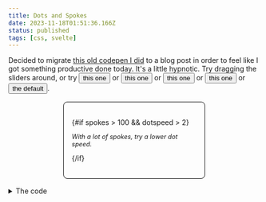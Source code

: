 ```yaml
---
title: Dots and Spokes
date: 2023-11-18T01:51:36.166Z
status: published
tags: [css, svelte]
---
```


<script lang="ts">
  import Column from '$lib/components/Column.svelte';
  import Slider from '$lib/components/Slider.svelte';
  import DotsAndSpokes from './DotsAndSpokes.svelte';

  let spokes = 8;
  let circlespeed = 10;
  let dotspeed = 4;

  function example1() {
    spokes = 12;
    circlespeed = 15;
    dotspeed = 1;
  }

  function example2() {
    spokes = 20;
    circlespeed = 7;
    dotspeed = 1.3;
  }

  function example3() {
    spokes = 3;
    circlespeed = 15;
    dotspeed = 1;
  }

  function example4() {
    spokes = 200;
    circlespeed = 20;
    dotspeed = 1;
  }

  function defaultExample() {
    spokes = 8;
    circlespeed = 10;
    dotspeed = 4;
  }
</script>

<style lang="less">
  figure {
    width: fit-content;
    display: flex;
    flex-direction: column;
    gap: 2rem;
    align-items: center;
    background-color: color-mix(in srgb, var(--blue) 20%, white);
    padding: 2rem 1rem;
    border: 1px solid #000;
    border-radius: 8px;
    margin-block: 1rem;
    margin-inline: auto;
  }

  .controls {
    font-family: var(--sans-font);
    font-size: 14px;
    width: 250px;
    display: flex;
    flex-direction: column;
    gap: 1rem;
  }

  .note {
    font-style: italic;
    font-size: 0.9em;
  }
</style>

Decided to migrate [this old codepen I did](https://codepen.io/pascalpp/pen/VLJjQx) to a blog post in order to feel like I got something productive done today. It's a little hypnotic. Try dragging the sliders around, or
try <button class="link" on:click={example1}>this one</button>
or <button class="link" on:click={example2}>this one</button>
or <button class="link" on:click={example3}>this one</button>
or <button class="link" on:click={example4}>this one</button>
or <button class="link" on:click={defaultExample}>the default</button>.

<figure>
  <DotsAndSpokes bind:spokes bind:dotspeed bind:circlespeed/>

  <div class="controls">
      <Slider bind:value={spokes} min={1} max={200} step={1} id="spokes" label="Spokes: {spokes}" />
      <Slider bind:value={circlespeed} min={1} max={20} id="circlespeed" label="Wheel Speed: {circlespeed}s" />
      <Slider bind:value={dotspeed} min={1} max={10} id="dotspeed" label="Dot Speed: {dotspeed}s" />
    {#if spokes > 100 && dotspeed > 2}
      <p class="note">With a lot of spokes, try a lower dot speed.</p>
    {/if}
  </div>

</figure>

<details>
  <summary>The code</summary>

`DotsAndSpokes.svelte`

```svelte
<script lang="ts">
  export let spokes = 8;
  export let dotspeed = 4;
  export let circlespeed = 10;
</script>

{#key spokes}
  <div class="circle" style="--circlespeed: {circlespeed + 's'}; --dotspeed: {dotspeed + 's'}">
    {#each new Array(spokes) as spoke, i}
      <div class="spoke" style="transform: rotate({(180 / spokes) * i}deg)">
        <div class="dot" style="animation-delay: {(i * 2) / spokes}s" />
      </div>
    {/each}
  </div>
{/key}

<style lang="less">
  .circle {
    width: 300px;
    height: 300px;
    border: 10px solid;
    border-radius: 50%;
    animation: fullrotation var(--circlespeed, 10s) infinite linear;
    position: relative;
  }

  .circle .spoke {
    width: 1px;
    height: 100%;
    background-color: #000;
    position: absolute;
    left: 50%;
    top: 0;
  }
  .circle .spoke .dot {
    position: absolute;
    display: block;
    background-color: #000;
    content: '';
    left: -10px;
    width: 20px;
    height: 20px;
    border-radius: 50%;
    animation: spokedot var(--dotspeed, 14s) infinite ease-in-out;
    box-shadow: 0 0 0 2px black;
  }

  @keyframes spokedot {
    0%,
    100% {
      top: 0px;
      background-color: blue;
    }
    16.6667% {
      background-color: green;
    }
    33.3333% {
      background-color: yellow;
    }
    50% {
      top: calc(100% - 20px);
      background-color: orange;
    }
    66.6667% {
      background-color: red;
    }
    83.3333% {
      background-color: purple;
    }
  }

  @keyframes fullrotation {
    from {
      transform: rotate(0deg);
    }
    to {
      transform: rotate(360deg);
    }
  }
</style>
```

</details>
